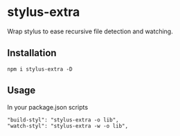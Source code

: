 # stylus-extra

Wrap stylus to ease recursive file detection and watching.

## Installation

```
npm i stylus-extra -D
```

## Usage

In your package.json scripts
```
"build-styl": "stylus-extra -o lib",
"watch-styl": "stylus-extra -w -o lib",
```
